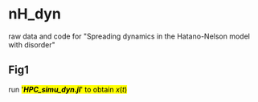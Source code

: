# nH_dyn
raw data and code for "Spreading dynamics in the Hatano-Nelson model with disorder"

## Fig1
run <mark>'***HPC_simu_dyn.jl***'<mark> to obtain $x(t)$

